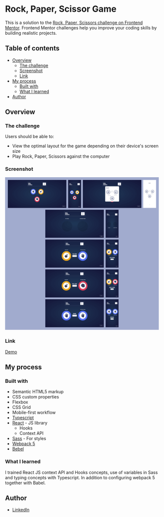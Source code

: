 # Rock, Paper, Scissor Game

This is a solution to the [Rock, Paper, Scissors challenge on Frontend Mentor](https://www.frontendmentor.io/challenges/rock-paper-scissors-game-pTgwgvgH). Frontend Mentor challenges help you improve your coding skills by building realistic projects. 

## Table of contents

- [Overview](#overview)
  - [The challenge](#the-challenge)
  - [Screenshot](#screenshot)
  - [Link](#link)
- [My process](#my-process)
  - [Built with](#built-with)
  - [What I learned](#what-i-learned)
- [Author](#author)

## Overview

### The challenge

Users should be able to:

- View the optimal layout for the game depending on their device's screen size
- Play Rock, Paper, Scissors against the computer

### Screenshot

![](./src/assets/images/screenshot.png)

### Link

[Demo](https://rock-paper-scissors-game-keven.netlify.app/)

## My process

### Built with

- Semantic HTML5 markup
- CSS custom properties
- Flexbox
- CSS Grid
- Mobile-first workflow
- [Typescript](https://www.typescriptlang.org/)
- [React](https://reactjs.org/) - JS library
  - Hooks
  - Context API
- [Sass](https://sass-lang.com/) - For styles
- [Webpack 5](https://webpack.js.org/)
- [Bebel](https://babeljs.io/)

### What I learned

I trained React JS context API and Hooks concepts, use of variables in Sass and typing concepts with Typescript. In addition to configuring webpack 5 together with Babel.

## Author

- [LinkedIn](https://www.linkedin.com/in/kevenpacheco/)
